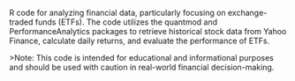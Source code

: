 
<p>
 R code for analyzing financial data, particularly focusing on exchange-traded funds (ETFs). The code utilizes the quantmod and PerformanceAnalytics packages to retrieve historical stock data from Yahoo Finance, calculate daily returns, and evaluate the performance of ETFs.
 </p>
>Note: This code is intended for educational and informational purposes and should be used with caution in real-world financial decision-making.
